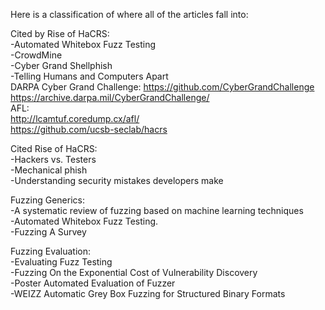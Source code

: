 Here is a classification of where all of the articles fall into:  


Cited by Rise of HaCRS:  
	-Automated Whitebox Fuzz Testing  
	-CrowdMine  
	-Cyber Grand Shellphish  
	-Telling Humans and Computers Apart  
	DARPA Cyber Grand Challenge: https://github.com/CyberGrandChallenge  
	https://archive.darpa.mil/CyberGrandChallenge/  
	AFL:  
	http://lcamtuf.coredump.cx/afl/  
	https://github.com/ucsb-seclab/hacrs  
  
Cited Rise of HaCRS:  
	-Hackers vs. Testers  
	-Mechanical phish  
	-Understanding security mistakes developers make  
  
Fuzzing Generics:  
	-A systematic review of fuzzing based on machine learning techniques  
	-Automated Whitebox Fuzz Testing.  
	-Fuzzing A Survey
  
Fuzzing Evaluation:  
	-Evaluating Fuzz Testing  
	-Fuzzing On the Exponential Cost of Vulnerability Discovery  
	-Poster Automated Evaluation of Fuzzer  
	-WEIZZ Automatic Grey Box Fuzzing for Structured Binary Formats  